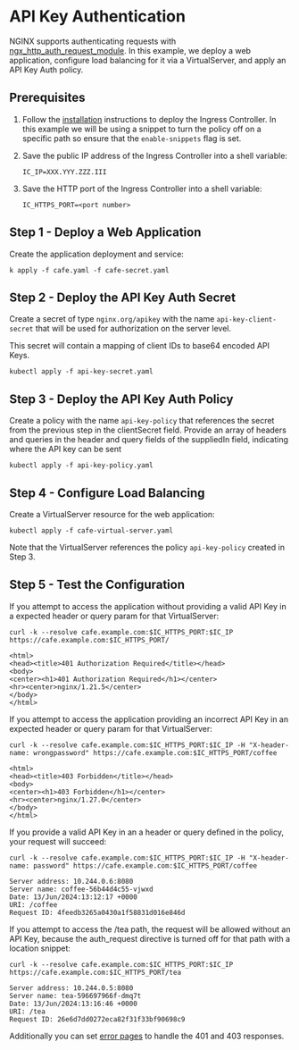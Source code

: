 # API Key Authentication

NGINX supports authenticating requests with
[ngx_http_auth_request_module](https://nginx.org/en/docs/http/ngx_http_auth_request_module.html). In this example, we deploy
a web application, configure load balancing for it via a VirtualServer, and apply an API Key Auth policy.

## Prerequisites

1. Follow the [installation](https://docs.nginx.com/nginx-ingress-controller/installation/installation-with-manifests/)
   instructions to deploy the Ingress Controller. In this example we will be using a snippet to turn the policy off on a specific path so ensure that the `enable-snippets` flag is set.
1. Save the public IP address of the Ingress Controller into a shell variable:

    ```console
    IC_IP=XXX.YYY.ZZZ.III
    ```

1. Save the HTTP port of the Ingress Controller into a shell variable:

    ```console
    IC_HTTPS_PORT=<port number>
    ```

## Step 1 - Deploy a Web Application

Create the application deployment and service:

```console
k apply -f cafe.yaml -f cafe-secret.yaml
```

## Step 2 - Deploy the API Key Auth Secret

Create a secret of type `nginx.org/apikey` with the name `api-key-client-secret` that will be used for authorization on the server level.

This secret will contain a mapping of client IDs to base64 encoded API Keys.

```console
kubectl apply -f api-key-secret.yaml
```

## Step 3 - Deploy the API Key Auth Policy

Create a policy with the name `api-key-policy` that references the secret from the previous step in the clientSecret field.
Provide an array of headers and queries in the header and query fields of the suppliedIn field, indicating where the API key can be sent

```console
kubectl apply -f api-key-policy.yaml
```

## Step 4 - Configure Load Balancing

Create a VirtualServer resource for the web application:

```console
kubectl apply -f cafe-virtual-server.yaml
```

Note that the VirtualServer references the policy `api-key-policy` created in Step 3.

## Step 5 - Test the Configuration

If you attempt to access the application without providing a valid API Key in a expected header or query param for that VirtualServer:

```console
curl -k --resolve cafe.example.com:$IC_HTTPS_PORT:$IC_IP https://cafe.example.com:$IC_HTTPS_PORT/
```

```text
<html>
<head><title>401 Authorization Required</title></head>
<body>
<center><h1>401 Authorization Required</h1></center>
<hr><center>nginx/1.21.5</center>
</body>
</html>
```

If you attempt to access the application providing an incorrect API Key in an expected header or query param for that VirtualServer:

```console
curl -k --resolve cafe.example.com:$IC_HTTPS_PORT:$IC_IP -H "X-header-name: wrongpassword" https://cafe.example.com:$IC_HTTPS_PORT/coffee
```

```text
<html>
<head><title>403 Forbidden</title></head>
<body>
<center><h1>403 Forbidden</h1></center>
<hr><center>nginx/1.27.0</center>
</body>
</html>
```

If you provide a valid API Key in an a header or query defined in the policy, your request will succeed:

```console
curl -k --resolve cafe.example.com:$IC_HTTPS_PORT:$IC_IP -H "X-header-name: password" https://cafe.example.com:$IC_HTTPS_PORT/coffee 
```

```text
Server address: 10.244.0.6:8080
Server name: coffee-56b44d4c55-vjwxd
Date: 13/Jun/2024:13:12:17 +0000
URI: /coffee
Request ID: 4feedb3265a0430a1f58831d016e846d
```

If you attempt to access the /tea path, the request will be allowed without an API Key, because the auth_request directive is turned off for that path with a location snippet:

```console
curl -k --resolve cafe.example.com:$IC_HTTPS_PORT:$IC_IP https://cafe.example.com:$IC_HTTPS_PORT/tea
```

```text
Server address: 10.244.0.5:8080
Server name: tea-596697966f-dmq7t
Date: 13/Jun/2024:13:16:46 +0000
URI: /tea
Request ID: 26e6d7dd0272eca82f31f33bf90698c9
```

Additionally you can set [error pages](https://docs.nginx.com/nginx-ingress-controller/configuration/virtualserver-and-virtualserverroute-resources/#errorpage) to handle the 401 and 403 responses.
